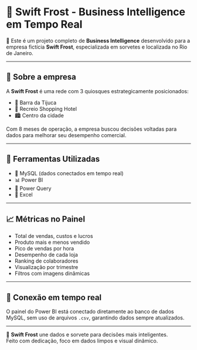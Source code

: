 # 🍦 Swift Frost - Business Intelligence em Tempo Real

🚀 Este é um projeto completo de **Business Intelligence** desenvolvido para a empresa fictícia **Swift Frost**, especializada em sorvetes e localizada no Rio de Janeiro.

---

## 📍 Sobre a empresa

A **Swift Frost** é uma rede com 3 quiosques estrategicamente posicionados:

- 📌 Barra da Tijuca
- 🏬 Recreio Shopping Hotel
- 🏙️ Centro da cidade

Com 8 meses de operação, a empresa buscou decisões voltadas para dados para melhorar seu desempenho comercial.

---

## 🧠 Ferramentas Utilizadas

- 🐬 MySQL (dados conectados em tempo real)
- 📊 Power BI
- 🧹 Power Query
- 📎 Excel

---

## 📈 Métricas no Painel

- Total de vendas, custos e lucros
- Produto mais e menos vendido
- Pico de vendas por hora
- Desempenho de cada loja
- Ranking de colaboradores
- Visualização por trimestre
- Filtros com imagens dinâmicas

---

## 🔗 Conexão em tempo real

O painel do Power BI está conectado diretamente ao banco de dados MySQL, sem uso de arquivos `.csv`, garantindo dados sempre atualizados.

---

🧊 **Swift Frost** une dados e sorvete para decisões mais inteligentes.  
Feito com dedicação, foco em dados limpos e visual dinâmico.  
